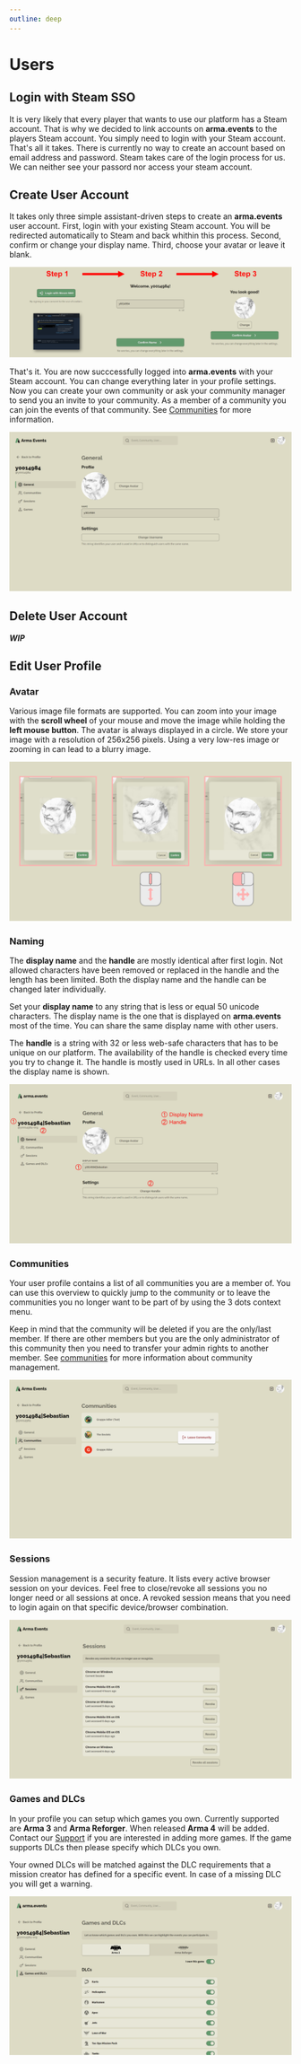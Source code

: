 ```yaml
---
outline: deep
---
```


# Users

## Login with Steam SSO

It is very likely that every player that wants to use our platform has a Steam account. That is why we decided to link accounts on **arma.events** to the players Steam account. You simply need to login with your Steam account. That's all it takes. There is currently no way to create an account based on email address and password. Steam takes care of the login process for us. We can neither see your passord nor access your steam account.

## Create User Account

It takes only three simple assistant-driven steps to create an **arma.events** user account. First, login with your existing Steam account. You will be redirected automatically to Steam and back whithin this process. Second, confirm or change your display name. Third, choose your avatar or leave it blank.

![Create Account](../images/create-account.png "Create Account")

That's it. You are now succcessfully logged into **arma.events** with your Steam account. You can change everything later in your profile settings. Now you can create your own community or ask your community manager to send you an invite to your community. As a member of a community you can join the events of that community. See [Communities](./communities "Communities") for more information.

![User Profile](../images/user-profile.png "User Profile")

## Delete User Account

***WIP***

## Edit User Profile

### Avatar

Various image file formats are supported. You can zoom into your image with the **scroll wheel** of your mouse and move the image while holding the **left mouse button**. The avatar is always displayed in a circle. We store your image with a resolution of 256x256 pixels. Using a very low-res image or zooming in can lead to a blurry image.

![Avatar](../images/avatar.png "Avatar")

### Naming

The **display name** and the **handle** are mostly identical after first login. Not allowed characters have been removed or replaced in the handle and the length has been limited. Both the display name and the handle can be changed later individually.

Set your **display name** to any string that is less or equal 50 unicode characters. The display name is the one that is displayed on **arma.events** most of the time. You can share the same display name with other users.

The **handle** is a string with 32 or less web-safe characters that has to be unique on our platform. The availability of the handle is checked every time you try to change it. The handle is mostly used in URLs. In all other cases the display name is shown.

![Naming](../images/naming.png "Naming")

### Communities

Your user profile contains a list of all communities you are a member of. You can use this overview to quickly jump to the community or to leave the communities you no longer want to be part of by using the 3 dots context menu.

Keep in mind that the community will be deleted if you are the only/last member. If there are other members but you are the only administrator of this community then you need to transfer your admin rights to another member. See [communities](./communities "Communities") for more information about community management.

![Sessions](../images/user-profile-communities-overview.png "Sessions")

### Sessions

Session management is a security feature. It lists every active browser session on your devices. Feel free to close/revoke all sessions you no longer need or all sessions at once. A revoked session means that you need to login again on that specific device/browser combination.

![Sessions](../images/sessions.png "Sessions")

### Games and DLCs

In your profile you can setup which games you own. Currently supported are **Arma 3** and **Arma Reforger**. When released **Arma 4** will be added. Contact our [Support](./support "Support") if you are interested in adding more games. If the game supports DLCs then please specify which DLCs you own.

Your owned DLCs will be matched against the DLC requirements that a mission creator has defined for a specific event. In case of a missing DLC you will get a warning.

![Games and DLCs](../images/games-and-dlcs.png "Games and DLCs")
